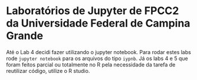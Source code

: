 # Laboratórios de Jupyter de FPCC2 da Universidade Federal de Campina Grande

Até o Lab 4 decidi fazer utilizando o jupyter notebook. Para rodar estes labs rode `jupyter notebook` para os arquivos do tipo `iypnb`. Já os labs 4 e 5 que foram feitos parcial ou totalmente no R pela necessidade da tarefa de reutilizar código, utilize o R studio. 
